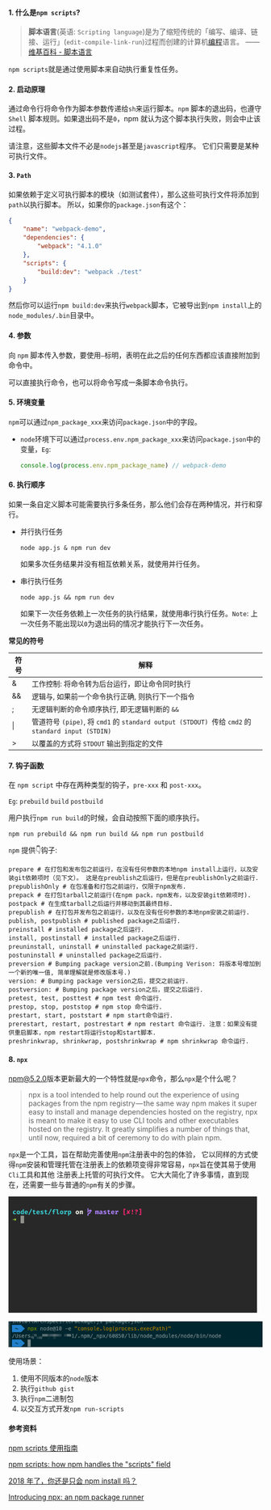 #### 1. 什么是`npm scripts`? 

   >  **脚本语言**(英语: `Scripting language`)是为了缩短传统的「编写、编译、链接、运行」(`edit-compile-link-run`)过程而创建的计算机[编程](https://zh.wikipedia.org/wiki/编程)语言。 ——[维基百科 - 脚本语言](https://zh.wikipedia.org/wiki/脚本语言)

   `npm scripts`就是通过使用脚本来自动执行重复性任务。

#### 2. 启动原理

   通过命令行将命令作为脚本参数传递给`sh`来运行脚本。`npm` 脚本的退出码，也遵守 `Shell` 脚本规则。如果退出码不是`0`，npm 就认为这个脚本执行失败，则会中止该过程。

   请注意，这些脚本文件不必是`nodejs`甚至是`javascript`程序。 它们只需要是某种可执行文件。

#### 3. `Path`

   如果依赖于定义可执行脚本的模块（如测试套件），那么这些可执行文件将添加到`path`以执行脚本。 所以，如果你的`package.json`有这个：

   ```json
   {
       "name": "webpack-demo",
       "dependencies": {
           "webpack": "4.1.0"
       },
       "scripts": {
           "build:dev": "webpack ./test"
       }
   }
   ```

   然后你可以运行`npm build:dev`来执行`webpack`脚本，它被导出到`npm install`上的`node_modules/.bin`目录中。

#### 4. 参数

   向 `npm` 脚本传入参数，要使用`—`标明，表明在此之后的任何东西都应该直接附加到命令中。

   可以直接执行命令，也可以将命令写成一条脚本命令执行。

#### 5. 环境变量

   `npm`可以通过`npm_package_xxx`来访问`package.json`中的字段。

   - `node`环境下可以通过`process.env.npm_package_xxx`来访问`package.json`中的变量，`Eg`:

     ```javascript
     console.log(process.env.npm_package_name) // webpack-demo
     ```

     

#### 6. 执行顺序

   如果一条自定义脚本可能需要执行多条任务，那么他们会存在两种情况，并行和穿行。

   - 并行执行任务

     ```shell
     node app.js & npm run dev
     ```

     如果多次任务结果并没有相互依赖关系，就使用并行任务。

   - 串行执行任务

     ```shell
     node app.js && npm run dev
     ```

     如果下一次任务依赖上一次任务的执行结果，就使用串行执行任务。`Note`: 上一次任务不能出现以`0`为退出码的情况才能执行下一次任务。

 **常见的符号**

| 符号 | 解释                                                         |
| ---- | ------------------------------------------------------------ |
| &    | 工作控制: 将命令转为后台运行，即让命令同时执行               |
| &&   | 逻辑与, 如果前一个命令执行正确, 则执行下一个指令             |
| ;    | 无逻辑判断的命令顺序执行, 即无逻辑判断的 `&&`                |
| \|   | 管道符号 `(pipe)`, 将 `cmd1` 的 `standard output (STDOUT) `传给 `cmd2` 的 `standard input (STDIN)` |
| >    | 以覆盖的方式将 `STDOUT` 输出到指定的文件                     |



#### 7. 钩子函数

   在 `npm script` 中存在两种类型的钩子，`pre-xxx` 和 `post-xxx`。

   `Eg`: `prebuild` `build` `postbuild`

   用户执行`npm run build`的时候，会自动按照下面的顺序执行。

   ```shell
   npm run prebuild && npm run build && npm run postbuild
   ```

   `npm` 提供👇钩子:

   ```shell
   prepare # 在打包和发布包之前运行，在没有任何参数的本地npm install上运行，以及安装git依赖项时（见下文）。 这是在preublish之后运行，但是在preublishOnly之前运行.
   prepublishOnly # 在包准备和打包之前运行，仅限于npm发布.
   prepack # 在打包tarball之前运行(在npm pack，npm发布，以及安装git依赖项时).
   postpack # 在生成tarball之后运行并移动到其最终目标.
   prepublish # 在打包并发布包之前运行，以及在没有任何参数的本地npm安装之前运行.
   publish, postpublish # published package之后运行.
   preinstall # installed package之后运行.
   install, postinstall # installed package之后运行.
   preuninstall, uninstall # uninstalled package之前运行.
   postuninstall # uninstalled package之后运行.
   preversion # Bumping package version之前.(Bumping Verison: 将版本号增加到一个新的唯一值, 简单理解就是修改版本号.)
   version: # Bumping package version之后，提交之前运行.
   postversion: # Bumping package version之后，提交之后运行.
   pretest, test, posttest # npm test 命令运行.
   prestop, stop, poststop # npm stop 命令运行.
   prestart, start, poststart # npm start命令运行.
   prerestart, restart, postrestart # npm restart 命令运行. 注意：如果没有提供重启脚本，npm restart将运行stop和start脚本.
   preshrinkwrap, shrinkwrap, postshrinkwrap # npm shrinkwrap 命令运行.
   ```

   

#### 8. `npx`

   [npm@5.2.0](https://github.com/npm/npm/releases/tag/v5.2.0)版本更新最大的一个特性就是`npx`命令，那么`npx`是个什么呢？

   > npx is a tool intended to help round out the experience of using packages from the npm registry — the same way npm makes it super easy to install and manage dependencies hosted on the registry, npx is meant to make it easy to use CLI tools and other executables hosted on the registry. It greatly simplifies a number of things that, until now, required a bit of ceremony to do with plain npm.

   `npx`是一个工具，旨在帮助完善使用`npm`注册表中的包的体验， 它以同样的方式使得`npm`安装和管理托管在注册表上的依赖项变得非常容易，`npx`旨在使其易于使用`Cli`工具和其他 注册表上托管的可执行文件。 它大大简化了许多事情，直到现在，还需要一些与普通的`npm`有关的步骤。

   ![npx](./images/npx.gif)

   ![npx-cache-path](./images/npx-cache-path.png)

   

   使用场景：

   1. 使用不同版本的`node`版本
   2. 执行`github gist`
   3. 执行`npm`二进制包
   4. 以交互方式开发`npm run-scripts`

#### 参考资料

[npm scripts 使用指南](http://www.ruanyifeng.com/blog/2016/10/npm_scripts.html)

[npm scripts: how npm handles the "scripts" field](https://docs.npmjs.com/misc/scripts)

[2018 年了，你还是只会 npm install 吗？](https://juejin.im/post/5ab3f77df265da2392364341)

[Introducing npx: an npm package runner](https://medium.com/@maybekatz/introducing-npx-an-npm-package-runner-55f7d4bd282b)

